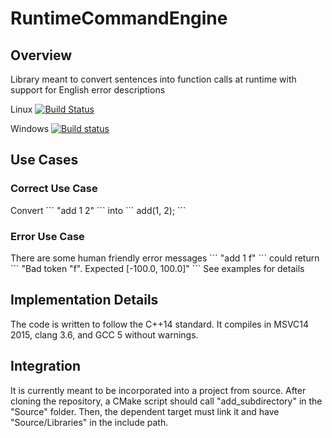 # RuntimeCommandEngine
<h2> Overview </h2>
Library meant to convert sentences into function calls at runtime with support for English error descriptions

Linux 
[![Build Status](https://travis-ci.org/geoffviola/RuntimeCommandEngine.svg?branch=master)](https://travis-ci.org/geoffviola/RuntimeCommandEngine)

Windows 
[![Build status](https://ci.appveyor.com/api/projects/status/sewu7060d0mn6v8i/branch/master?svg=true)](https://ci.appveyor.com/project/geoffviola/runtimecommandengine/branch/master)

<h2> Use Cases </h2>
<h3> Correct Use Case </h3>
Convert
```
"add 1 2"
```
into
```
add(1, 2);
```


<h3> Error Use Case </h3>
There are some human friendly error messages
```
"add 1 f"
```
could return
```
"Bad token "f". Expected [-100.0, 100.0]"
```
See examples for details

<h2> Implementation Details </h2>
The code is written to follow the C++14 standard. It compiles in MSVC14 2015, clang 3.6, and GCC 5 without warnings. 

<h2> Integration </h2>
It is currently meant to be incorporated into a project from source. After cloning the repository, a CMake script should call "add_subdirectory" in the "Source" folder. Then, the dependent target must link it and have "Source/Libraries" in the include path.
